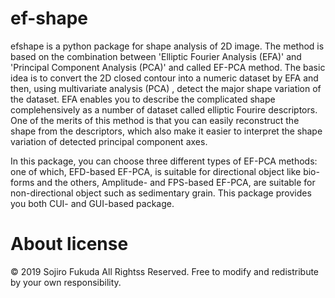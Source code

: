 # ef-shape

efshape is a python package for shape analysis of 2D image.
The method is based on the combination between 'Elliptic Fourier Analysis (EFA)' and 'Principal Component Analysis (PCA)' and called EF-PCA method.
The basic idea is to convert the 2D closed contour into a numeric dataset by EFA and then, using multivariate analysis (PCA) , detect the major shape variation of the dataset. 
EFA enables you to describe the complicated shape complehensively as a number of dataset called elliptic Fourire descriptors.
One of the merits of this method is that you can easily reconstruct the shape from the descriptors, which also make it easier to interpret the shape variation of detected principal component axes.

In this package, you can choose three different types of EF-PCA methods: one of which, EFD-based EF-PCA, is suitable for directional object like bio-forms and the others, Amplitude- and FPS-based EF-PCA, are suitable for non-directional object such as sedimentary grain.
This package provides you both CUI- and GUI-based package.

# About license
© 2019 Sojiro Fukuda All Rightss Reserved.
Free to modify and redistribute by your own responsibility.